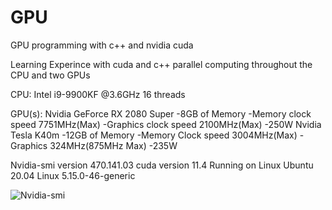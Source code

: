 # GPU
GPU programming with c++ and nvidia cuda

Learning Experince with cuda and c++ parallel computing throughout the CPU and two GPUs

CPU:
Intel i9-9900KF @3.6GHz 16 threads

GPU(s):
Nvidia GeForce RX 2080 Super 
  -8GB of Memory
  -Memory clock speed 7751MHz(Max)
  -Graphics clock speed 2100MHz(Max)
  -250W
Nvidia Tesla K40m
  -12GB of Memory
  -Memory Clock speed 3004MHz(Max)
  -Graphics 324MHz(875MHz Max)
  -235W

Nvidia-smi version 470.141.03 cuda version 11.4
Running on Linux Ubuntu 20.04 Linux 5.15.0-46-generic

![Nvidia-smi](https://user-images.githubusercontent.com/53122619/187043854-275142a5-370b-47de-a0b8-0275bbeeff8f.png)
